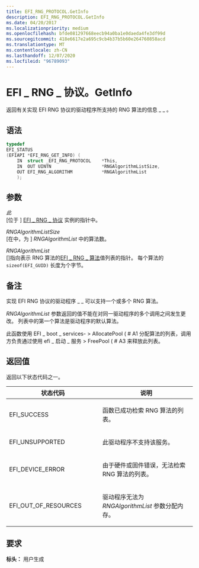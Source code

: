 ```yaml
---
title: EFI_RNG_PROTOCOL.GetInfo
description: EFI_RNG_PROTOCOL.GetInfo
ms.date: 04/20/2017
ms.localizationpriority: medium
ms.openlocfilehash: bfde081297668eecb94a0ba1e0daeda4fe3df99d
ms.sourcegitcommit: 418e6617e2a695c9cb4b37b5b60e264760858acd
ms.translationtype: MT
ms.contentlocale: zh-CN
ms.lasthandoff: 12/07/2020
ms.locfileid: "96789093"
---
```

# <a name="efi_rng_protocolgetinfo"></a>EFI \_ RNG \_ 协议。GetInfo


返回有关实现 EFI RNG 协议的驱动程序所支持的 RNG 算法的信息 \_ \_ 。

## <a name="syntax"></a>语法


```cpp
typedef
EFI_STATUS
(EFIAPI *EFI_RNG_GET_INFO) (
    IN  struct _EFI_RNG_PROTOCOL    *This,
    IN  OUT UINTN                   *RNGAlgorithmListSize,
    OUT EFI_RNG_ALGORITHM           *RNGAlgorithmList
    );
```

## <a name="parameters"></a>参数


<a href="" id="this"></a>*此*  
\[位于 \] [EFI \_ RNG \_ 协议](efi-rng-protocol.md) 实例的指针中。

<a href="" id="rngalgorithmlistsize"></a>*RNGAlgorithmListSize*  
\[在中，为 \] *RNGAlgorithmList* 中的算法数。

<a href="" id="rngalgorithmlist"></a>*RNGAlgorithmList*  
\[\]指向表示 RNG 算法的[EFI \_ RNG \_ 算法](efi-display-power-state.md)值列表的指针。 每个算法的 `sizeof(EFI_GUID)` 长度为个字节。

## <a name="remarks"></a>备注


实现 EFI RNG 协议的驱动程序 \_ \_ 可以支持一个或多个 RNG 算法。

*RNGAlgorithmList* 参数返回的值不能在对同一驱动程序的多个调用之间发生更改。 列表中的第一个算法是驱动程序的默认算法。

此函数使用 EFI \_ boot \_ services- &gt; AllocatePool ( # A1 分配算法的列表，调用方负责通过使用 efi \_ 启动 \_ 服务 &gt; FreePool ( # A3 来释放此列表。

## <a name="return-value"></a>返回值


返回以下状态代码之一。

<table>
<colgroup>
<col width="50%" />
<col width="50%" />
</colgroup>
<thead>
<tr class="header">
<th>状态代码</th>
<th>说明</th>
</tr>
</thead>
<tbody>
<tr class="odd">
<td><p>EFI_SUCCESS</p></td>
<td><p>函数已成功检索 RNG 算法的列表。</p></td>
</tr>
<tr class="even">
<td><p>EFI_UNSUPPORTED</p></td>
<td><p>此驱动程序不支持该服务。</p></td>
</tr>
<tr class="odd">
<td><p>EFI_DEVICE_ERROR</p></td>
<td><p>由于硬件或固件错误，无法检索 RNG 算法的列表。</p></td>
</tr>
<tr class="even">
<td><p>EFI_OUT_OF_RESOURCES</p></td>
<td><p>驱动程序无法为 <em>RNGAlgorithmList</em> 参数分配内存。</p></td>
</tr>
</tbody>
</table>

 

## <a name="requirements"></a>要求


**标头：** 用户生成

 

 




